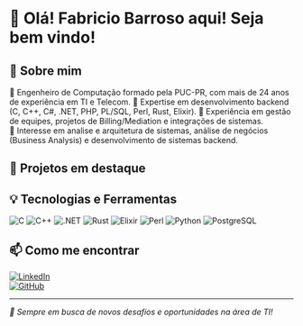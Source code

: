 <!-- ## Hi there 👋

**fsbarroso/fsbarroso** is a ✨ _special_ ✨ repository because its `README.md` (this file) appears on your GitHub profile.

Here are some ideas to get you started:

- 🔭 I’m currently working on ...
- 🌱 I’m currently learning ...
- 👯 I’m looking to collaborate on ...
- 🤔 I’m looking for help with ...
- 💬 Ask me about ...
- 📫 How to reach me: ...
- 😄 Pronouns: ...
- ⚡ Fun fact: ...

-->
# 👋 Olá! Fabricio Barroso aqui!  Seja bem vindo!

## 🚀 Sobre mim
💼 Engenheiro de Computação formado pela PUC-PR, com mais de 24 anos de experiência em TI e Telecom. 
🔹 Expertise em desenvolvimento backend (C, C++, C#, .NET, PHP, PL/SQL, Perl, Rust, Elixir). 
🔹 Experiência em gestão de equipes, projetos de Billing/Mediation e integrações de sistemas.  
🔹 Interesse em analise e arquitetura de sistemas, análise de negócios (Business Analysis) e desenvolvimento de sistemas backend.


## 📌 Projetos em destaque
<!-- - [🔗 GranOffers](https://www.granoffers.online) - Página com links para ofertas de produtos físicos.  
- [🔗 Portal Corporativo](#) - Sistema PHP com área logada para manutenção de blog e notícias.  
- [🔗 Simulador de Padaria](#) - Aplicação C para gerenciamento de pedidos e estoque.  -->

## 💡 Tecnologias e Ferramentas
![C](https://img.shields.io/badge/C-00599C?style=for-the-badge&logo=c&logoColor=white)
![C++](https://img.shields.io/badge/C++-00599C?style=for-the-badge&logo=c%2b%2b&logoColor=white)
![.NET](https://img.shields.io/badge/dotnet-512BD4?style=for-the-badge&logo=dotnet%2b%2b&logoColor=white)
![Rust](https://img.shields.io/badge/Rust-000000?style=for-the-badge&logo=rust&logoColor=white)
![Elixir](https://img.shields.io/badge/Elixir-4B275F?style=for-the-badge&logo=elixir&logoColor=white)
![Perl](https://img.shields.io/badge/Perl-39457E?style=for-the-badge&logo=perl&logoColor=white)
![Python](https://img.shields.io/badge/Python-3776AB?style=for-the-badge&logo=python&logoColor=white)
![PostgreSQL](https://img.shields.io/badge/PostgreSQL-336791?style=for-the-badge&logo=postgresql&logoColor=white)
<!--![Redis](https://img.shields.io/badge/Redis-DC382D?style=for-the-badge&logo=redis&logoColor=white)-->

## 📫 Como me encontrar
[![LinkedIn](https://img.shields.io/badge/LinkedIn-0077B5?style=for-the-badge&logo=linkedin&logoColor=white)](https://www.linkedin.com/in/fabriciobarroso/)  
[![GitHub](https://img.shields.io/badge/GitHub-181717?style=for-the-badge&logo=github&logoColor=white)](https://github.com/fsbarroso)  

---
_🎯 Sempre em busca de novos desafios e oportunidades na área de TI!_
